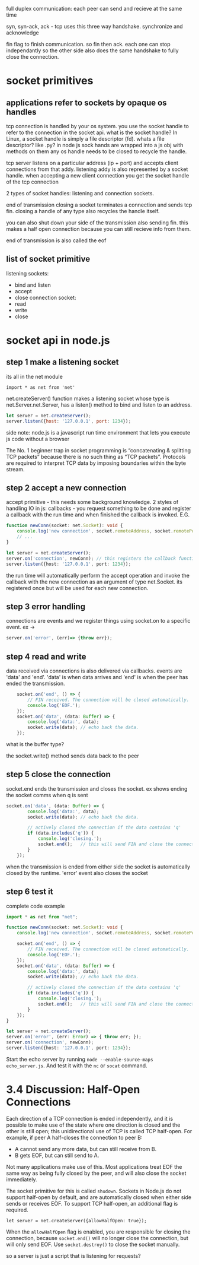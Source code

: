 full duplex communication: each peer can send and recieve at the same time

syn, syn-ack, ack - tcp uses this three way handshake. synchronize and acknowledge


fin flag to finish communication. so fin then ack.
each one can stop independantly so the other side also does the same handshake to fully close the connection.

# socket primitives
## applications refer to sockets by opaque os handles
tcp connection is handled by your os system. you use the socket handle to refer to the connection in the socket api. what is the socket handle? In Linux, a socket handle is simply a file descriptor (fd). whats a file descriptor? like .py?
in node js sock hands are wrapped into a js obj with methods on them
any os handle needs to be closed to recycle the handle.

tcp server listens on a particular address (ip + port) and accepts client connections from
that addy. listening addy is also represented by a socket handle. when accepting a new client connection you get the socket handle of the tcp connection

2 types of socket handles: listening and connection sockets.

end of transmission
closing a socket terminates a connection and sends tcp fin. closing a handle of any type also recycles the handle itself.

you can also shut down your side of the transmission also sending fin. this makes a half open connection because you can still recieve info from them.

end of transmission is also called the eof

## list of socket primitive

listening sockets:
- bind and listen
- accept
- close
connection socket:
- read
- write
- close

# socket api in node.js

## step 1 make a listening socket

its all in the net module

``` import * as net from 'net' ```

net.createServer() function makes a listening socket whose type is net.Server.net.Server, has a listen() method to bind and listen to an address.

```JavaScript
let server = net.createServer();
server.listen({host: '127.0.0.1', port: 1234});
```

side note: node.js is a javascript run time environment that lets you
execute js code without a browser

The No. 1 beginner trap in socket programming is “concatenating & splitting TCP packets” because there is no such thing as “TCP packets”. Protocols are required to interpret TCP data by imposing boundaries within the byte stream.

## step 2 accept a new connection

accept primitive - this needs some background knowledge.
2 styles of handling IO in js: callbacks - you request something to be done and register a callback with the
run time and when finished the callback is invoked. E.G.

```typescript
function newConn(socket: net.Socket): void {
    console.log('new connection', socket.remoteAddress, socket.remotePort);
    // ...
}

let server = net.createServer();
server.on('connection', newConn); // this registers the callback function newConn.
server.listen({host: '127.0.0.1', port: 1234});
```

the run time will automatically perform the accept operation and invoke the callback with the new connection as an argument of type net.Socket. its registered once but will be used for each new connection.

## step 3 error handling

connections are events and we register things using socket.on to a specific event. ex ->
```js
server.on('error', (err)=> {throw err});
```

## step 4 read and write

data received via connections is also delivered via callbacks. events are 'data' and 'end'. 'data' is when data arrives and 'end' is when the peer has ended the transmission.

```ts
    socket.on('end', () => {
        // FIN received. The connection will be closed automatically.
        console.log('EOF.');
    });
    socket.on('data', (data: Buffer) => {
        console.log('data:', data);
        socket.write(data); // echo back the data.
    });
```

what is the buffer type?

the socket.write() method sends data back to the peer

## step 5 close the connection

socket.end ends the transmission and closes the socket. ex shows ending the socket comms when q is sent

```ts
socket.on('data', (data: Buffer) => {
        console.log('data:', data);
        socket.write(data); // echo back the data.

        // actively closed the connection if the data contains 'q'
        if (data.includes('q')) {
            console.log('closing.');
            socket.end();   // this will send FIN and close the connection.
        }
    });
```

when the transmission is ended from either side the socket is automatically closed by the runtime. 'error' event also closes the socket

## step 6 test it
complete code example


```ts
import * as net from "net";

function newConn(socket: net.Socket): void {
    console.log('new connection', socket.remoteAddress, socket.remotePort);

    socket.on('end', () => {
        // FIN received. The connection will be closed automatically.
        console.log('EOF.');
    });
    socket.on('data', (data: Buffer) => {
        console.log('data:', data);
        socket.write(data); // echo back the data.

        // actively closed the connection if the data contains 'q'
        if (data.includes('q')) {
            console.log('closing.');
            socket.end();   // this will send FIN and close the connection.
        }
    });
}

let server = net.createServer();
server.on('error', (err: Error) => { throw err; });
server.on('connection', newConn);
server.listen({host: '127.0.0.1', port: 1234});
```

Start the echo server by running ```node --enable-source-maps echo_server.js```. And test it with the ```nc``` or ```socat``` command.


# 3.4 Discussion: Half-Open Connections
Each direction of a TCP connection is ended independently, and it is possible to make use of the state where one direction is closed and the other is still open; this unidirectional use of TCP is called TCP half-open. For example, if peer A half-closes the connection to peer B:

- A cannot send any more data, but can still receive from B.
- B gets EOF, but can still send to A.

Not many applications make use of this. Most applications treat EOF the same way as being fully closed by the peer, and will also close the socket immediately.

The socket primitive for this is called ```shudown```. Sockets in Node.js do not support half-open by default, and are automatically closed when either side sends or receives EOF. To support TCP half-open, an additional flag is required.

```
let server = net.createServer({allowHalfOpen: true});
```

When the ```allowHalfOpen``` flag is enabled, you are responsible for closing the connection, because ```socket.end()``` will no longer close the connection, but will only send EOF. Use ```socket.destroy()``` to close the socket manually.

so a server is just a script that is listening for requests?

